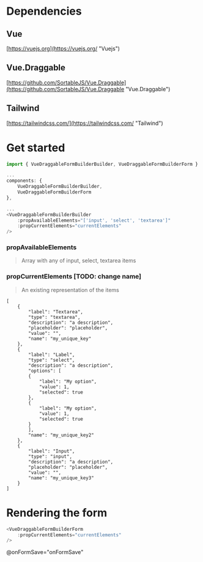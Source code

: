 # Dependencies

## Vue
[https://vuejs.org](https://vuejs.org/ "Vuejs")

## Vue.Draggable
[https://github.com/SortableJS/Vue.Draggable](https://github.com/SortableJS/Vue.Draggable "Vue.Draggable")

## Tailwind
[https://tailwindcss.com/](https://tailwindcss.com/ "Tailwind")

# Get started
```javascript
import { VueDraggableFormBuilderBuilder, VueDraggableFormBuilderForm } from 'vue-draggable-form-builder';

...
components: {
    VueDraggableFormBuilderBuilder,
    VueDraggableFormBuilderForm
},

...
<VueDraggableFormBuilderBuilder
    :propAvailableElements="['input', 'select', 'textarea']"
    :propCurrentElements="currentElements"
/>
```

### propAvailableElements
> Array with any of input, select, textarea items

### propCurrentElements [TODO: change name]
> An existing representation of the items
```
[
    {
        "label": "Textarea",
        "type": "textarea",
        "description": "a description",
        "placeholder": "placeholder",
        "value": "",
        "name": "my_unique_key"
    },
    {
        "label": "Label",
        "type": "select",
        "description": "a description",
        "options": [
        {
            "label": "My option",
            "value": 1,
            "selected": true
        },
        {
            "label": "My option",
            "value": 1,
            "selected": true
        }
        ],
        "name": "my_unique_key2"
    },
    {
        "label": "Input",
        "type": "input",
        "description": "a description",
        "placeholder": "placeholder",
        "value": "",
        "name": "my_unique_key3"
    }
]
```

# Rendering the form
```javascript
<VueDraggableFormBuilderForm
    :propCurrentElements="currentElements"
/>
```


@onFormSave="onFormSave"
